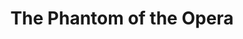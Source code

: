 ---
title: The Phantom of the Opera
writer: Gaston Leroux
short-introduction: After more than 30 years the West End still loves the Music of the Night.
drama-url: https://en.wikipedia.org/wiki/The_Phantom_of_the_Opera
writer-url: https://en.wikipedia.org/wiki/Gaston_Leroux
running-time: 2hrs 30mins 
category: opera and musical drama
tag: romance, traditional
performace-date: 
performance-place: 
language: French
performance-info-url: 

image-url: https://upload.wikimedia.org/wikipedia/commons/a/a9/The_Phantom_of_the_Opera_Mask.jpg
image-licence: CC BY 3.0
licence-url: https://creativecommons.org/licenses/by/3.0/deed.en
image-name: The Phantom of the Opera Mask
creator: NA


layout: exhibit
---